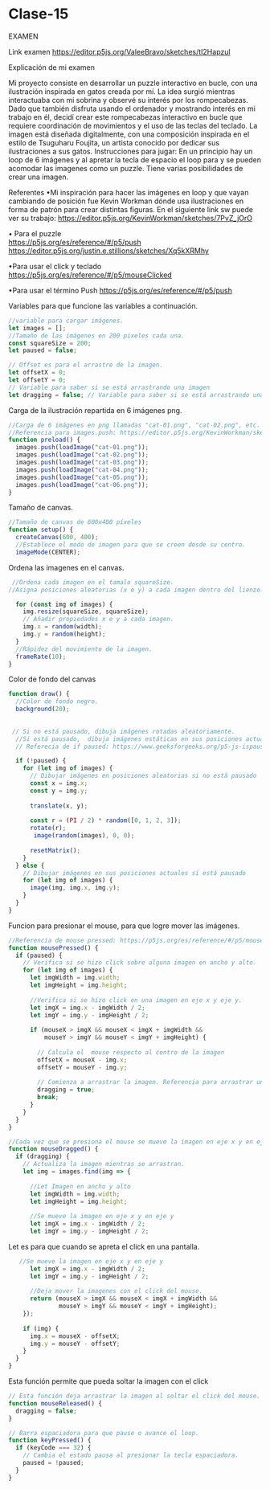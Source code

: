 # Clase-15

EXAMEN

Link examen https://editor.p5js.org/ValeeBravo/sketches/tI2Hapzul 

Explicación de mi examen


Mi proyecto consiste en desarrollar un puzzle interactivo en bucle, con una ilustración inspirada en gatos creada por mí. La idea surgió mientras interactuaba con mi sobrina y observé su interés por los rompecabezas. Dado que también disfruta usando el ordenador y mostrando interés en mi trabajo en él, decidí crear este rompecabezas interactivo en bucle que requiere coordinación de movimientos y el uso de las teclas del teclado. La imagen está diseñada digitalmente, con una composición inspirada en el estilo de Tsuguharu Foujita, un artista conocido por dedicar sus ilustraciones a sus gatos. 
Instrucciones para jugar: En un principio hay un loop de 6 imágenes y al apretar la tecla de espacio el loop para y se pueden acomodar las imagenes como un puzzle. Tiene varias posibilidades de crear una imagen.

Referentes
•Mi inspiración para hacer las imágenes en loop y que vayan cambiando de posición fue Kevin Workman dónde usa ilustraciones en forma de patrón para crear distintas figuras. En el siguiente link sw puede ver su trabajo: https://editor.p5js.org/KevinWorkman/sketches/7PvZ_jOrO

• Para el puzzle  
https://p5js.org/es/reference/#/p5/push 
https://editor.p5js.org/justin.e.stillions/sketches/Xq5kXRMhy


•Para usar el click y teclado  
https://p5js.org/es/reference/#/p5/mouseClicked

•Para usar el término Push
https://p5js.org/es/reference/#/p5/push 

Variables para que funcione las variables a continuación. 
```javascript
//variable para cargar imágenes.
let images = [];
//Tamaño de las imágenes en 200 pixeles cada una. 
const squareSize = 200;
let paused = false;

// Offset es para el arrastre de la imagen.
let offsetX = 0; 
let offsetY = 0;
// Variable para saber si se está arrastrando una imagen
let dragging = false; // Variable para saber si se está arrastrando una imagen
``` 


Carga de la ilustración repartida en 6 imágenes png.
```javascript
//Carga de 6 imágenes en png llamadas "cat-01.png", "cat-02.png", etc.  La imagen principal mide 600x400 píxeles y está cortada en 6 partes iguales. Push es una variante para que se usa para mover la imagen.
//Referencia para images.push: https://editor.p5js.org/KevinWorkman/sketches/7PvZ_jOrO 
function preload() {
  images.push(loadImage("cat-01.png"));
  images.push(loadImage("cat-02.png"));
  images.push(loadImage("cat-03.png"));
  images.push(loadImage("cat-04.png")); 
  images.push(loadImage("cat-05.png"));
  images.push(loadImage("cat-06.png"));  
}
```

Tamaño de canvas.
```javascript
//Tamaño de canvas de 600x400 píxeles
function setup() {
  createCanvas(600, 400);
  //Establece el modo de imagen para que se creen desde su centro.
  imageMode(CENTER);
  ```
Ordena las imagenes en el canvas.
```javascript
 //Ordena cada imagen en el tamalo squareSize.
//Asigna posiciones aleatorias (x e y) a cada imagen dentro del lienzo.

  for (const img of images) {
    img.resize(squareSize, squareSize);
    // Añadir propiedades x e y a cada imagen.
    img.x = random(width); 
    img.y = random(height);
  }
  //Rápidez del movimiento de la imagen.
  frameRate(10);
}
```
Color de fondo del canvas
```javascript
function draw() {
  //Color de fondo negro.
  background(20);
  
  
 // Si no está pausado, dibuja imágenes rotadas aleatoriamente.
  //Si está pausado,  dibuja imágenes estáticas en sus posiciones actuales.
  // Referecia de if paused: https://www.geeksforgeeks.org/p5-js-ispaused-function/

  if (!paused) {
    for (let img of images) {
      // Dibujar imágenes en posiciones aleatorias si no está pausado
      const x = img.x;
      const y = img.y;
      
      translate(x, y);
      
      const r = (PI / 2) * random([0, 1, 2, 3]);
      rotate(r);
       image(random(images), 0, 0);
      
      resetMatrix(); 
    }
  } else {
    // Dibujar imágenes en sus posiciones actuales si está pausado
    for (let img of images) {
      image(img, img.x, img.y);
    }
  }
}
```
Funcion para presionar el mouse, para que logre mover las imágenes.
```javascript
//Referencia de mouse pressed: https://p5js.org/es/reference/#/p5/mousePressed. //https://www.geeksforgeeks.org/p5-js-mousepressed-function/
function mousePressed() {
  if (paused) {
    // Verifica si se hizo click sobre alguna imagen en ancho y alto.
    for (let img of images) {
      let imgWidth = img.width;
      let imgHeight = img.height;
    
      //Verifica si se hizo click en una imagen en eje x y eje y. 
      let imgX = img.x - imgWidth / 2;
      let imgY = img.y - imgHeight / 2;
      
      if (mouseX > imgX && mouseX < imgX + imgWidth &&
          mouseY > imgY && mouseY < imgY + imgHeight) {
        
        // Calcula el  mouse respecto al centro de la imagen
        offsetX = mouseX - img.x;
        offsetY = mouseY - img.y;
        
        // Comienza a arrastrar la imagen. Referencia para arrastrar una imagen      https://editor.p5js.org/coloringchaos/sketches/SJkE4CHtz 
        dragging = true;  
        break;
      }
    }
  }
}
```


```javascript
//Cada vez que se presiona el mouse se mueve la imagen en eje x y en eje y. 
function mouseDragged() {
  if (dragging) {
    // Actualiza la imagen mientras se arrastran. 
    let img = images.find(img => {
      
      //Let Imagen en ancho y alto
      let imgWidth = img.width;
      let imgHeight = img.height;
      
      //Se mueve la imagen en eje x y en eje y
      let imgX = img.x - imgWidth / 2;
      let imgY = img.y - imgHeight / 2;
```
Let es para que cuando se apreta el click en una pantalla.
```javascript
   //Se mueve la imagen en eje x y en eje y
      let imgX = img.x - imgWidth / 2;
      let imgY = img.y - imgHeight / 2;
      
      //Deja mover la imagenes con el click del mouse.
      return (mouseX > imgX && mouseX < imgX + imgWidth &&
              mouseY > imgY && mouseY < imgY + imgHeight);
    });
    
    if (img) {
      img.x = mouseX - offsetX;
      img.y = mouseY - offsetY;
    }
  }
}     
```
Esta función permite que pueda soltar la imagen con el click 
```javascript
// Esta función deja arrastrar la imagen al soltar el click del mouse.
function mouseReleased() {
  dragging = false;  
}

// Barra espaciadora para que pause o avance el loop.
function keyPressed() {
  if (keyCode === 32) { 
    // Cambia el estado pausa al presionar la tecla espaciadora.
    paused = !paused;  
  } 
}
```



